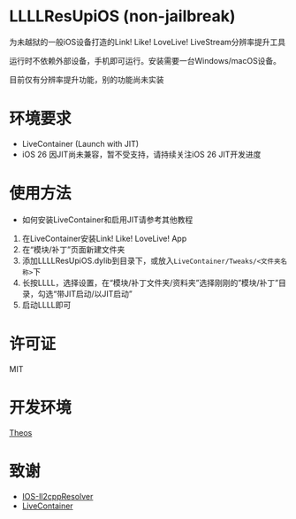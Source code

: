 # LLLLResUpiOS (non-jailbreak)
为未越狱的一般iOS设备打造的Link! Like! LoveLive! LiveStream分辨率提升工具

运行时不依赖外部设备，手机即可运行。安装需要一台Windows/macOS设备。

目前仅有分辨率提升功能，别的功能尚未实装

# 环境要求
* LiveContainer (Launch with JIT)
* iOS 26 因JIT尚未兼容，暂不受支持，请持续关注iOS 26 JIT开发进度

# 使用方法
* 如何安装LiveContainer和启用JIT请参考其他教程
1. 在LiveContainer安装Link! Like! LoveLive! App
2. 在“模块/补丁”页面新建文件夹
3. 添加LLLLResUpiOS.dylib到目录下，或放入`LiveContainer/Tweaks/<文件夹名称>`下
4. 长按LLLL，选择设置，在“模块/补丁文件夹/资料夹”选择刚刚的”模块/补丁”目录，勾选“带JIT启动/以JIT启动”
5. 启动LLLL即可

# 许可证
MIT

# 开发环境
[Theos](https://theos.dev)

# 致谢
* [IOS-Il2cppResolver](https://github.com/Batchhh/IOS-Il2cppResolver)
* [LiveContainer](https://github.com/LiveContainer/LiveContainer)